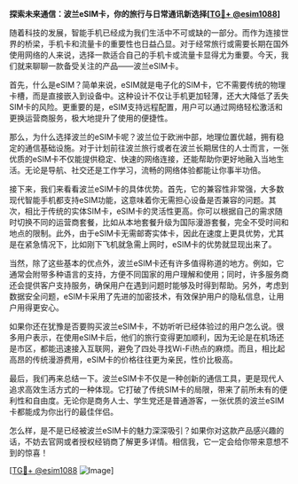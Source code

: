 **探索未来通信：波兰eSIM卡，你的旅行与日常通讯新选择[[TG💪+ @esim1088](https://t.me/s/esim1088)]**

随着科技的发展，智能手机已经成为我们生活中不可或缺的一部分。而作为连接世界的桥梁，手机卡和流量卡的重要性也日益凸显。对于经常旅行或需要长期在国外使用网络的人来说，选择一款适合自己的手机卡或流量卡显得尤为重要。今天，我们就来聊聊一款备受关注的产品——波兰eSIM卡。

首先，什么是eSIM？简单来说，eSIM就是电子化的SIM卡，它不需要传统的物理卡槽，而是直接嵌入到设备中。这种设计不仅让手机更加轻薄，还大大降低了丢失SIM卡的风险。更重要的是，eSIM支持远程配置，用户可以通过网络轻松激活和更换运营商服务，极大地提升了使用的便捷性。

那么，为什么选择波兰的eSIM卡呢？波兰位于欧洲中部，地理位置优越，拥有稳定的通信基础设施。对于计划前往波兰旅行或者在波兰长期居住的人士而言，一张优质的eSIM卡不仅能提供稳定、快速的网络连接，还能帮助你更好地融入当地生活。无论是导航、社交还是工作学习，流畅的网络体验都能让你事半功倍。

接下来，我们来看看波兰eSIM卡的具体优势。首先，它的兼容性非常强，大多数现代智能手机都支持eSIM功能，这意味着你无需担心设备是否兼容的问题。其次，相比于传统的实体SIM卡，eSIM卡的灵活性更高。你可以根据自己的需求随时切换不同的运营商套餐，比如从本地套餐升级为国际漫游套餐，完全不受时间和地点的限制。此外，由于eSIM卡无需邮寄实体卡，因此在速度上更具优势，尤其是在紧急情况下，比如刚下飞机就急需上网时，eSIM卡的优势就显现出来了。

当然，除了这些基本的优点外，波兰eSIM卡还有许多值得称道的地方。例如，它通常会附带多种语言的支持，方便不同国家的用户理解和使用；同时，许多服务商还会提供客户支持服务，确保用户在遇到问题时能够及时得到帮助。另外，考虑到数据安全问题，eSIM卡采用了先进的加密技术，有效保护用户的隐私信息，让用户用得更安心。

如果你还在犹豫是否要购买波兰eSIM卡，不妨听听已经体验过的用户怎么说。很多用户表示，在使用eSIM卡后，他们的旅行变得更加顺利，因为无论是在机场还是市区，都能迅速接入互联网，避免了四处寻找Wi-Fi热点的麻烦。而且，相比起高昂的传统漫游费用，eSIM卡的价格往往更为亲民，性价比极高。

最后，我们再来总结一下。波兰eSIM卡不仅是一种创新的通信工具，更是现代人追求高效生活方式的一种体现。它打破了传统SIM卡的局限，带来了前所未有的便利性和自由度。无论你是商务人士、学生党还是普通游客，一张优质的波兰eSIM卡都能成为你出行的最佳伴侣。

怎么样，是不是已经被波兰eSIM卡的魅力深深吸引？如果你对这款产品感兴趣的话，不妨去官网或者授权经销商了解更多详情。相信我，它一定会给你带来意想不到的惊喜！

[[TG💪+ @esim1088](https://t.me/s/esim1088) ![Image](https://i.postimg.cc/4NQfJmqS/Snipaste-2025-05-13-00-14-12.png)]